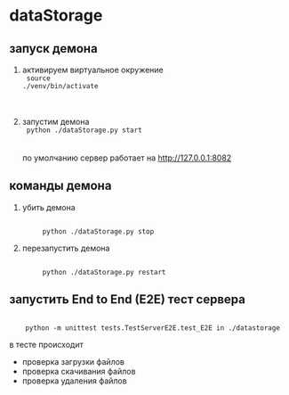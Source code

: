 # dataStorage

## запуск демона
1) активируем виртуальное окружение 
   <br/>
    <code>
        source ./venv/bin/activate 
    </code>
    <br/>   
    <br/>   

2) запустим демона
   <br/>
    <code>
        python ./dataStorage.py start 
   </code>
   <br/>
   <br/>
   по умолчанию сервер работает на http://127.0.0.1:8082
   
## команды демона
1) убить демона
    
    <code>
        python ./dataStorage.py stop 
   </code>


2) перезапустить демона

    <code>
        python ./dataStorage.py restart 
   </code>


## запустить End to End (E2E) тест сервера
<code>
    python -m unittest tests.TestServerE2E.test_E2E in ./datastorage
</code>

в тесте происходит 

- проверка загрузки файлов
- проверка скачивания файлов
- проверка удаления файлов


    